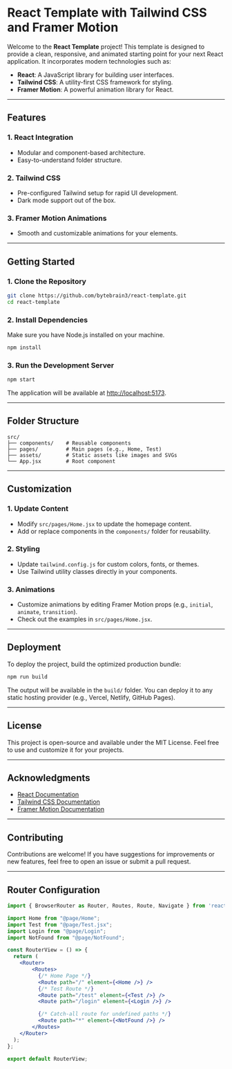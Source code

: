 # React Template with Tailwind CSS and Framer Motion

Welcome to the **React Template** project! This template is designed to provide a clean, responsive, and animated starting point for your next React application. It incorporates modern technologies such as:

- **React**: A JavaScript library for building user interfaces.
- **Tailwind CSS**: A utility-first CSS framework for styling.
- **Framer Motion**: A powerful animation library for React.

---

## Features

### 1. **React Integration**
- Modular and component-based architecture.
- Easy-to-understand folder structure.

### 2. **Tailwind CSS**
- Pre-configured Tailwind setup for rapid UI development.
- Dark mode support out of the box.

### 3. **Framer Motion Animations**
- Smooth and customizable animations for your elements.

---

## Getting Started

### 1. **Clone the Repository**
```bash
git clone https://github.com/bytebrain3/react-template.git
cd react-template
```

### 2. **Install Dependencies**
Make sure you have Node.js installed on your machine.
```bash
npm install
```

### 3. **Run the Development Server**
```bash
npm start
```
The application will be available at [http://localhost:5173](http://localhost:3000).

---

## Folder Structure

```plaintext
src/
├── components/    # Reusable components
├── pages/         # Main pages (e.g., Home, Test)
├── assets/        # Static assets like images and SVGs
└── App.jsx        # Root component
```

---

## Customization

### 1. **Update Content**
- Modify `src/pages/Home.jsx` to update the homepage content.
- Add or replace components in the `components/` folder for reusability.

### 2. **Styling**
- Update `tailwind.config.js` for custom colors, fonts, or themes.
- Use Tailwind utility classes directly in your components.

### 3. **Animations**
- Customize animations by editing Framer Motion props (e.g., `initial`, `animate`, `transition`).
- Check out the examples in `src/pages/Home.jsx`.

---

## Deployment

To deploy the project, build the optimized production bundle:
```bash
npm run build
```
The output will be available in the `build/` folder. You can deploy it to any static hosting provider (e.g., Vercel, Netlify, GitHub Pages).

---

## License
This project is open-source and available under the MIT License. Feel free to use and customize it for your projects.

---

## Acknowledgments
- [React Documentation](https://reactjs.org/)
- [Tailwind CSS Documentation](https://tailwindcss.com/)
- [Framer Motion Documentation](https://www.framer.com/motion/)

---

## Contributing

Contributions are welcome! If you have suggestions for improvements or new features, feel free to open an issue or submit a pull request.

---

## Router Configuration

```jsx
import { BrowserRouter as Router, Routes, Route, Navigate } from 'react-router-dom';

import Home from "@page/Home";
import Test from "@page/Test.jsx";
import Login from "@page/Login";
import NotFound from "@page/NotFound";

const RouterView = () => {
  return (
    <Router>
        <Routes>
          {/* Home Page */}
          <Route path="/" element={<Home />} />
          {/* Test Route */}
          <Route path="/test" element={<Test />} />
          <Route path="/login" element={<Login />} />

          {/* Catch-all route for undefined paths */}
          <Route path="*" element={<NotFound />} />
        </Routes>
    </Router>
  );
};

export default RouterView;
```
